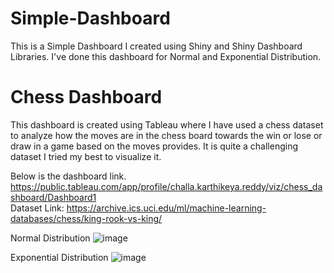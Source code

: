# Simple-Dashboard
This is a Simple Dashboard I created using Shiny and Shiny Dashboard Libraries. I've done this dashboard for Normal and Exponential Distribution.
# Chess Dashboard
This dashboard is created using Tableau where I have used a chess dataset to analyze how the moves are in the chess board towards the win or lose or draw in a game based on the moves provides.
It is quite a challenging dataset I tried my best to visualize it.

Below is the dashboard link.
https://public.tableau.com/app/profile/challa.karthikeya.reddy/viz/chess_dashboard/Dashboard1 <br>
Dataset Link:
https://archive.ics.uci.edu/ml/machine-learning-databases/chess/king-rook-vs-king/

Normal Distribution
![image](https://user-images.githubusercontent.com/76682351/219073072-7657eae6-cc18-4496-93f3-9390067926be.png)

Exponential Distribution
![image](https://user-images.githubusercontent.com/76682351/219073935-facde2ba-45a8-4da0-ad5d-42268657a6c7.png)

